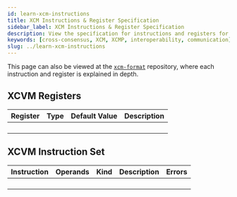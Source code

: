 ```yaml
---
id: learn-xcm-instructions
title: XCM Instructions & Register Specification
sidebar_label: XCM Instructions & Register Specification
description: View the specification for instructions and registers for the XCM messaging format.
keywords: [cross-consensus, XCM, XCMP, interoperability, communication]
slug: ../learn-xcm-instructions
---
```


This page can also be viewed at the [`xcm-format`](https://github.com/paritytech/xcm-format)
repository, where each instruction and register is explained in depth.

## XCVM Registers

| Register | Type | Default Value | Description |
| -------- | ---- | ------------- | ----------- |
|          |      |               |             |
|          |      |               |             |
|          |      |               |             |
|          |      |               |             |

## XCVM Instruction Set

| Instruction | Operands | Kind | Description | Errors |
| ----------- | -------- | ---- | ----------- | ------ |
|             |          |      |             |        |
|             |          |      |             |        |
|             |          |      |             |        |
|             |          |      |             |        |
